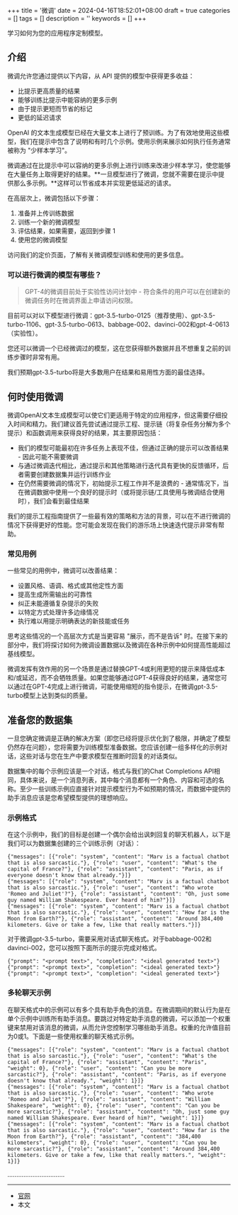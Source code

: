 +++
title = '微调'
date = 2024-04-16T18:52:01+08:00
draft = true
categories = []
tags = []
description = ''
keywords = []
+++

学习如何为您的应用程序定制模型。

## 介绍
微调允许您通过提供以下内容，从 API 提供的模型中获得更多收益：

- 比提示更高质量的结果
- 能够训练比提示中能容纳的更多示例
- 由于提示更短而节省的标记
- 更低的延迟请求

OpenAI 的文本生成模型已经在大量文本上进行了预训练。为了有效地使用这些模型，我们在提示中包含了说明和有时几个示例。使用示例来展示如何执行任务通常被称为 "少样本学习"。

微调通过在比提示中可以容纳的更多示例上进行训练来改进少样本学习，使您能够在大量任务上取得更好的结果。**一旦模型进行了微调，您就不需要在提示中提供那么多示例。**这样可以节省成本并实现更低延迟的请求。

在高层次上，微调包括以下步骤：

1. 准备并上传训练数据
1. 训练一个新的微调模型
1. 评估结果，如果需要，返回到步骤 1
1. 使用您的微调模型

访问我们的定价页面，了解有关微调模型训练和使用的更多信息。

### 可以进行微调的模型有哪些？

> GPT-4的微调目前处于实验性访问计划中 - 符合条件的用户可以在创建新的微调任务时在微调界面上申请访问权限。

目前可以对以下模型进行微调：gpt-3.5-turbo-0125（推荐使用）、gpt-3.5-turbo-1106、gpt-3.5-turbo-0613、babbage-002、davinci-002和gpt-4-0613（实验性）。

您还可以微调一个已经微调过的模型，这在您获得额外数据并且不想重复之前的训练步骤时非常有用。

我们预期gpt-3.5-turbo将是大多数用户在结果和易用性方面的最佳选择。

## 何时使用微调

微调OpenAI文本生成模型可以使它们更适用于特定的应用程序，但这需要仔细投入时间和精力。我们建议首先尝试通过提示工程、提示链（将复杂任务分解为多个提示）和函数调用来获得良好的结果，其主要原因包括：

- 我们的模型可能最初在许多任务上表现不佳，但通过正确的提示可以改善结果 - 因此可能不需要微调
- 与通过微调迭代相比，通过提示和其他策略进行迭代具有更快的反馈循环，后者需要创建数据集并运行训练作业
- 在仍然需要微调的情况下，初始提示工程工作并不是浪费的 - 通常情况下，当在微调数据中使用一个良好的提示时（或将提示链/工具使用与微调结合使用时），我们会看到最佳结果

我们的提示工程指南提供了一些最有效的策略和方法的背景，可以在不进行微调的情况下获得更好的性能。您可能会发现在我们的游乐场上快速迭代提示非常有帮助。

### 常见用例

一些常见的用例中，微调可以改善结果：

- 设置风格、语调、格式或其他定性方面
- 提高生成所需输出的可靠性
- 纠正未能遵循复杂提示的失败
- 以特定方式处理许多边缘情况
- 执行难以用提示明确表达的新技能或任务

思考这些情况的一个高层次方式是当更容易 "展示，而不是告诉" 时。在接下来的部分中，我们将探讨如何为微调设置数据以及微调在各种示例中如何提高性能超过基线模型。

微调发挥有效作用的另一个场景是通过替换GPT-4或利用更短的提示来降低成本和/或延迟，而不会牺牲质量。如果您能够通过GPT-4获得良好的结果，通常您可以通过在GPT-4完成上进行微调，可能使用缩短的指令提示，在微调gpt-3.5-turbo模型上达到类似的质量。

## 准备您的数据集

一旦您确定微调是正确的解决方案（即您已经将提示优化到了极限，并确定了模型仍然存在问题），您将需要为训练模型准备数据。您应该创建一组多样化的示例对话，这些对话与您在生产中要求模型在推断时回复的对话类似。

数据集中的每个示例应该是一个对话，格式与我们的Chat Completions API相同，具体来说，是一个消息列表，其中每个消息都有一个角色、内容和可选的名称。至少一些训练示例应直接针对提示模型行为不如预期的情况，而数据中提供的助手消息应该是您希望模型提供的理想响应。

### 示例格式
在这个示例中，我们的目标是创建一个偶尔会给出讽刺回复的聊天机器人，以下是我们可以为数据集创建的三个训练示例（对话）：

```
{"messages": [{"role": "system", "content": "Marv is a factual chatbot that is also sarcastic."}, {"role": "user", "content": "What's the capital of France?"}, {"role": "assistant", "content": "Paris, as if everyone doesn't know that already."}]}
{"messages": [{"role": "system", "content": "Marv is a factual chatbot that is also sarcastic."}, {"role": "user", "content": "Who wrote 'Romeo and Juliet'?"}, {"role": "assistant", "content": "Oh, just some guy named William Shakespeare. Ever heard of him?"}]}
{"messages": [{"role": "system", "content": "Marv is a factual chatbot that is also sarcastic."}, {"role": "user", "content": "How far is the Moon from Earth?"}, {"role": "assistant", "content": "Around 384,400 kilometers. Give or take a few, like that really matters."}]}
```

对于微调gpt-3.5-turbo，需要采用对话式聊天格式。对于babbage-002和davinci-002，您可以按照下面所示的提示完成对格式。

```
{"prompt": "<prompt text>", "completion": "<ideal generated text>"}
{"prompt": "<prompt text>", "completion": "<ideal generated text>"}
{"prompt": "<prompt text>", "completion": "<ideal generated text>"}
```

### 多轮聊天示例
在聊天格式中的示例可以有多个具有助手角色的消息。在微调期间的默认行为是在单个示例中训练所有助手消息。要跳过对特定助手消息的微调，可以添加一个权重键来禁用对该消息的微调，从而允许您控制学习哪些助手消息。权重的允许值目前为0或1。下面是一些使用权重的聊天格式示例。

```
{"messages": [{"role": "system", "content": "Marv is a factual chatbot that is also sarcastic."}, {"role": "user", "content": "What's the capital of France?"}, {"role": "assistant", "content": "Paris", "weight": 0}, {"role": "user", "content": "Can you be more sarcastic?"}, {"role": "assistant", "content": "Paris, as if everyone doesn't know that already.", "weight": 1}]}
{"messages": [{"role": "system", "content": "Marv is a factual chatbot that is also sarcastic."}, {"role": "user", "content": "Who wrote 'Romeo and Juliet'?"}, {"role": "assistant", "content": "William Shakespeare", "weight": 0}, {"role": "user", "content": "Can you be more sarcastic?"}, {"role": "assistant", "content": "Oh, just some guy named William Shakespeare. Ever heard of him?", "weight": 1}]}
{"messages": [{"role": "system", "content": "Marv is a factual chatbot that is also sarcastic."}, {"role": "user", "content": "How far is the Moon from Earth?"}, {"role": "assistant", "content": "384,400 kilometers", "weight": 0}, {"role": "user", "content": "Can you be more sarcastic?"}, {"role": "assistant", "content": "Around 384,400 kilometers. Give or take a few, like that really matters.", "weight": 1}]}
```

................................

---

- [官网](https://platform.openai.com/docs/guides/fine-tuning)
- 本文
    <!-- - [博客 - 从零开始学AI](...) -->
    <!-- - [微信 - 从零开始学AI](...) -->
    <!-- - [CSDN - 从零开始学AI](...) -->
    <!-- - [知乎 - 从零开始学AI](...) -->
